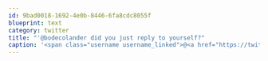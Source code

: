 ```yaml
---
id: 9bad0018-1692-4e0b-8446-6fa8cdc8055f
blueprint: text
category: twitter
title: "'@bodecolander did you just reply to yourself?"
caption: '<span class="username username_linked">@<a href="https://twitter.com/bodecolander" title="Dustin Swick (he/him)">bodecolander</a></span> did you just reply to yourself?'
---
```

